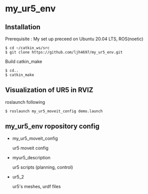 # my_ur5_env


## Installation

Prerequisite : My set up preceed on Ubuntu 20.04 LTS, ROS(noetic)
 ```
 $ cd ~/catkin_ws/src
 $ git clone https://github.com/ljh4697/my_ur5_env.git
 ```
 
Build catkin_make
 ```
 $ cd..
 $ catkin_make
 ```

## Visualization of UR5 in RVIZ
roslaunch following
  ```
  $ roslaunch my_ur5_moveit_config demo.launch
  ```
  
 
 ## my_ur5_env ropository config
 - my_ur5_moveit_config
 
   ur5 moveit config
 - myur5_description
 
   ur5 scripts (planning, control)
 - ur5_2
 
   ur5's meshes, urdf files
   
 

